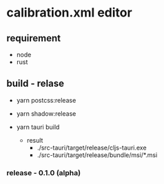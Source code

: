 # calibration.xml editor 

## requirement
* node
* rust

## build - relase
* yarn postcss:release
* yarn shadow:release
* yarn tauri build

  * result
    * ./src-tauri/target/release/cljs-tauri.exe
    * ./src-tauri/target/release/bundle/msi/*.msi


### release - 0.1.0 (alpha)
